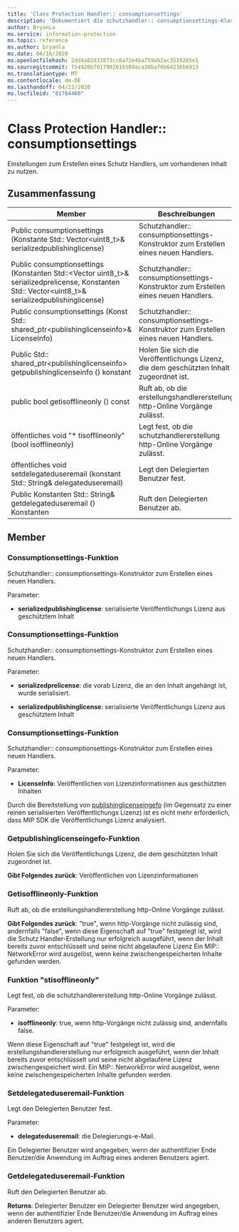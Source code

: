 ```yaml
---
title: 'Class Protection Handler:: consumptionsettings'
description: 'Dokumentiert die schutzhandler:: consumptionsettings-Klasse des Microsoft Information Protection (MIP) SDK.'
author: BryanLa
ms.service: information-protection
ms.topic: reference
ms.author: bryanla
ms.date: 04/16/2020
ms.openlocfilehash: 2dd4a02d33873cc6a72e4ba759ab2ac3519265e1
ms.sourcegitcommit: f54920bf017902616589aca30baf6b64216b6913
ms.translationtype: MT
ms.contentlocale: de-DE
ms.lasthandoff: 04/22/2020
ms.locfileid: "81764460"
---
```

# <a name="class-protectionhandlerconsumptionsettings"></a>Class Protection Handler:: consumptionsettings 
Einstellungen zum Erstellen eines Schutz Handlers, um vorhandenen Inhalt zu nutzen.
  
## <a name="summary"></a>Zusammenfassung
 Member                        | Beschreibungen                                
--------------------------------|---------------------------------------------
Public consumptionsettings (Konstante Std:: Vector\<uint8_t\>& serializedpublishinglicense)  |  Schutzhandler:: consumptionsettings-Konstruktor zum Erstellen eines neuen Handlers.
Public consumptionsettings (Konstanten Std::\<Vector uint8_t\>& serializedprelicense, Konstanten Std:: Vector\<uint8_t\>& serializedpublishinglicense)  |  Schutzhandler:: consumptionsettings-Konstruktor zum Erstellen eines neuen Handlers.
Public consumptionsettings (Konst Std:: shared_ptr\<publishinglicenseinfo\>& LicenseInfo)  |  Schutzhandler:: consumptionsettings-Konstruktor zum Erstellen eines neuen Handlers.
Public Std:: shared_ptr\<publishinglicenseinfo\> getpublishinglicenseinfo () konstant  |  Holen Sie sich die Veröffentlichungs Lizenz, die dem geschützten Inhalt zugeordnet ist.
public bool getisofflineonly () const  |  Ruft ab, ob die erstellungshandlererstellung http-Online Vorgänge zulässt.
öffentliches void "* tisofflineonly" (bool isofflineonly)  |  Legt fest, ob die schutzhandlererstellung http-Online Vorgänge zulässt.
öffentliches void setdelegateduseremail (konstant Std:: String& delegateduseremail)  |  Legt den Delegierten Benutzer fest.
Public Konstanten Std:: String& getdelegateduseremail () Konstanten  |  Ruft den Delegierten Benutzer ab.
  
## <a name="members"></a>Member
  
### <a name="consumptionsettings-function"></a>Consumptionsettings-Funktion
Schutzhandler:: consumptionsettings-Konstruktor zum Erstellen eines neuen Handlers.

Parameter:  
* **serializedpublishinglicense**: serialisierte Veröffentlichungs Lizenz aus geschütztem Inhalt


  
### <a name="consumptionsettings-function"></a>Consumptionsettings-Funktion
Schutzhandler:: consumptionsettings-Konstruktor zum Erstellen eines neuen Handlers.

Parameter:  
* **serializedprelicense**: die vorab Lizenz, die an den Inhalt angehängt ist, wurde serialisiert. 


* **serializedpublishinglicense**: serialisierte Veröffentlichungs Lizenz aus geschütztem Inhalt


  
### <a name="consumptionsettings-function"></a>Consumptionsettings-Funktion
Schutzhandler:: consumptionsettings-Konstruktor zum Erstellen eines neuen Handlers.

Parameter:  
* **LicenseInfo**: Veröffentlichen von Lizenzinformationen aus geschützten Inhalten


Durch die Bereitstellung von [publishinglicenseingefo](class_mip_publishinglicenseinfo.md) (im Gegensatz zu einer reinen serialisierten Veröffentlichungs Lizenz) ist es nicht mehr erforderlich, dass MIP SDK die Veröffentlichungs Lizenz analysiert.
  
### <a name="getpublishinglicenseinfo-function"></a>Getpublishinglicenseingefo-Funktion
Holen Sie sich die Veröffentlichungs Lizenz, die dem geschützten Inhalt zugeordnet ist.

  
**Gibt Folgendes zurück**: Veröffentlichen von Lizenzinformationen
  
### <a name="getisofflineonly-function"></a>Getisofflineonly-Funktion
Ruft ab, ob die erstellungshandlererstellung http-Online Vorgänge zulässt.

  
**Gibt Folgendes zurück**: "true", wenn http-Vorgänge nicht zulässig sind, andernfalls "false", wenn diese Eigenschaft auf "true" festgelegt ist, wird die Schutz Handler-Erstellung nur erfolgreich ausgeführt, wenn der Inhalt bereits zuvor entschlüsselt und seine nicht abgelaufene Lizenz Ein MIP:: NetworkError wird ausgelöst, wenn keine zwischengespeicherten Inhalte gefunden werden.
  
### <a name="setisofflineonly-function"></a>Funktion "stisofflineonly"
Legt fest, ob die schutzhandlererstellung http-Online Vorgänge zulässt.

Parameter:  
* **isofflineonly**: true, wenn http-Vorgänge nicht zulässig sind, andernfalls false.


Wenn diese Eigenschaft auf "true" festgelegt ist, wird die erstellungshandlererstellung nur erfolgreich ausgeführt, wenn der Inhalt bereits zuvor entschlüsselt und seine nicht abgelaufene Lizenz zwischengespeichert wird. Ein MIP:: NetworkError wird ausgelöst, wenn keine zwischengespeicherten Inhalte gefunden werden.
  
### <a name="setdelegateduseremail-function"></a>Setdelegateduseremail-Funktion
Legt den Delegierten Benutzer fest.

Parameter:  
* **delegateduseremail**: die Delegierungs-e-Mail.


Ein Delegierter Benutzer wird angegeben, wenn der authentifizier Ende Benutzer/die Anwendung im Auftrag eines anderen Benutzers agiert.
  
### <a name="getdelegateduseremail-function"></a>Getdelegateduseremail-Funktion
Ruft den Delegierten Benutzer ab.

  
**Returns**: Delegierter Benutzer ein Delegierter Benutzer wird angegeben, wenn der authentifizier Ende Benutzer/die Anwendung im Auftrag eines anderen Benutzers agiert.